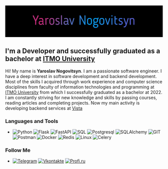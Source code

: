 ![Header](https://github.com/YaroslavNogovitsyn/yaroslavnogovitsyn/blob/main/assets/download-2.gif)

## I'm a Developer and successfully graduated as a bachelor at [ITMO University](https://itmo.ru/ru/)

Hi! My name is **Yaroslav Nogovitsyn**. I am a passionate software engineer. I have a deep interest in software
development and backend development. Most of the
skills I acquired through work experience and computer science disciplines from faculty of information technologies and
programming at [ITMO University](https://itmo.ru/ru/) from which I successfully graduated as a bachelor
at 2022. I am constantly striving for
new knowledge and skills by passing courses, reading articles and completing projects.
Now my main activity is developing backend services at [Vista](https://vistamed.pro/)

### Languages and Tools

- ![Python](https://img.shields.io/badge/-Python-090909?style=for-the-badge&logo=python)
  ![Flask](https://img.shields.io/badge/-Flask-090909?style=for-the-badge&logo=flask)
  ![FastAPI](https://img.shields.io/badge/-FastAPI-090909?style=for-the-badge&logo=fastapi)
  ![SQL](https://img.shields.io/badge/-SQL-090909?style=for-the-badge&logo=mysql)
  ![Postgresql](https://img.shields.io/badge/-Postgresql-090909?style=for-the-badge&logo=postgresql)
  ![SQLAlchemy](https://img.shields.io/badge/-SQLAlchemy-090909?style=for-the-badge&logo=sqlalchemy)
  ![GIT](https://img.shields.io/badge/-Git-090909?style=for-the-badge&logo=git)
  ![Postman](https://img.shields.io/badge/-Postman-090909?style=for-the-badge&logo=postman)
  ![Docker](https://img.shields.io/badge/-Docker-090909?style=for-the-badge&logo=docker)
  ![Redis](https://img.shields.io/badge/-Redis-090909?style=for-the-badge&logo=redis)
  ![Linux](https://img.shields.io/badge/-Linux-090909?style=for-the-badge&logo=linux)
  ![Celery](https://img.shields.io/badge/-Celery-090909?style=for-the-badge&logo=celery)

### Follow Me

- [![Telegram](https://img.shields.io/badge/-Telegram-090909?style=for-the-badge&logo=Telegram)](https://t.me/Yariszz)
  [![Vkontakte](https://img.shields.io/badge/-Vkontakte-090909?style=for-the-badge&logo=Vk)](https://vk.com/yaroslav_nogovitsyn)
  [![Profi.ru](https://img.shields.io/badge/-Profi.ru-090909?style=for-the-badge)](https://profi.ru/profile/NogovitsynYaE)
